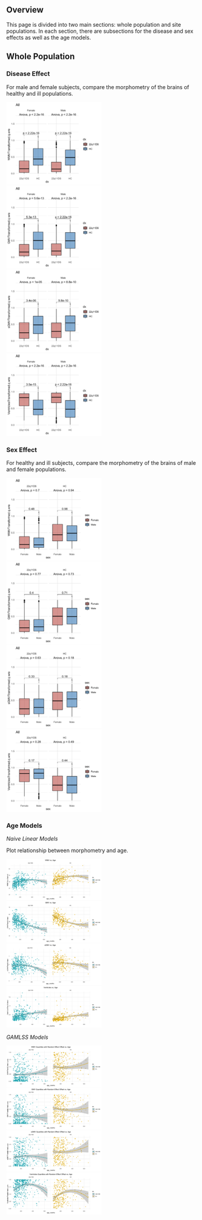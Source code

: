 ## Overview

This page is divided into two main sections: whole population and site populations. In each section, there are subsections for the disease and sex effects as well as the age models.

## Whole Population

### Disease Effect

For male and female subjects, compare the morphometry of the brains of healthy and ill populations.

<img src="figs/population_diseaseeffect_WMV.png" width="50%"/>

<img src="figs/population_diseaseeffect_GMV.png" width="50%"/>

<img src="figs/population_diseaseeffect_sGMV.png" width="50%"/>

<img src="figs/population_diseaseeffect_Ventricles.png" width="50%"/>


### Sex Effect

For healthy and ill subjects, compare the morphometry of the brains of male and female populations.


<img src="figs/population_sexeffect_WMV.png" width="50%"/>

<img src="figs/population_sexeffect_GMV.png" width="50%"/>

<img src="figs/population_sexeffect_sGMV.png" width="50%"/>

<img src="figs/population_sexeffect_Ventricles.png" width="50%"/>


### Age Models

*Naive Linear Models*

Plot relationship between morphometry and age.

<img src="figs/population_linearmodel_WMV.png" width="50%"/>

<img src="figs/population_linearmodel_GMV.png" width="50%"/>

<img src="figs/population_linearmodel_sGMV.png" width="50%"/>

<img src="figs/population_linearmodel_Ventricles.png" width="50%"/>


*GAMLSS Models*

<img src="figs/population_gamlss_WMV.png" width="50%"/>

<img src="figs/population_gamlss_GMV.png" width="50%"/>

<img src="figs/population_gamlss_sGMV.png" width="50%"/>

<img src="figs/population_gamlss_Ventricles.png" width="50%"/>



